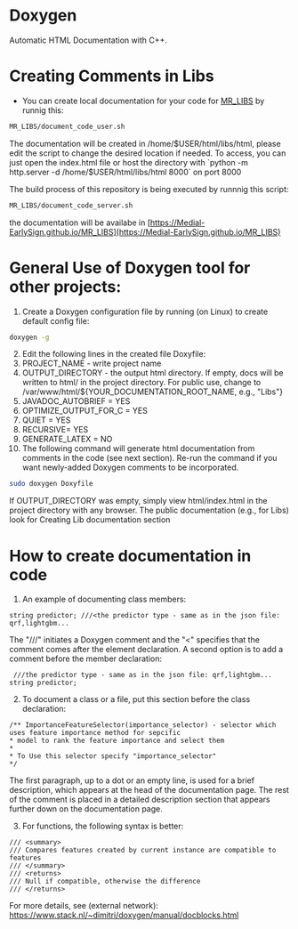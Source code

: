 # Doxygen
Automatic HTML Documentation with C++.

# **Creating Comments in Libs**

- You can create local documentation for your code for [MR_LIBS](https://github.com/Medial-EarlySign/MR_LIBS/) by runnig this:

```bash
MR_LIBS/document_code_user.sh
```

The documentation will be created in /home/$USER/html/libs/html, please edit the script to change the desired location if needed. 
To access, you can just open the index.html file or host the directory with `python -m http.server -d /home/$USER/html/libs/html 8000` on port 8000

The build process of this repository is being executed by runnnig this script:
```bash
MR_LIBS/document_code_server.sh
```
the documentation will be availabe in [https://Medial-EarlySign.github.io/MR_LIBS](https://Medial-EarlySign.github.io/MR_LIBS)


# **General Use of Doxygen tool for other projects:**
1. Create a Doxygen configuration file by running (on Linux) to create default config file:

```bash
doxygen -g
```

2. Edit the following lines in the created file Doxyfile:
  1. PROJECT_NAME - write project name
  2. OUTPUT_DIRECTORY - the output html directory. If empty, docs will be written to html/ in the project directory. For public use, change to /var/www/html/${YOUR_DOCUMENTATION_ROOT_NAME, e.g., "Libs"}
  3. JAVADOC_AUTOBRIEF = YES
  4. OPTIMIZE_OUTPUT_FOR_C = YES
  5. QUIET = YES
  6. RECURSIVE= YES
  7. GENERATE_LATEX = NO
3. The following command will generate html documentation from comments in the code (see next section). Re-run the command if you want newly-added Doxygen comments to be incorporated.

```bash
sudo doxygen Doxyfile
```

If OUTPUT_DIRECTORY was empty, simply view html/index.html in the project directory with any browser. The public documentation (e.g., for Libs) look for Creating Lib documentation section

# How to create documentation in code
1. An example of documenting class members:

```
string predictor; ///<the predictor type - same as in the json file: qrf,lightgbm...
```

The "///" initiates a Doxygen comment and the "<" specifies that the comment comes after the element declaration. A second option is to add a comment before the member declaration:

```
 ///the predictor type - same as in the json file: qrf,lightgbm...
string predictor;
```

2. To document a class or a file, put this section before the class declaration:

```
/** ImportanceFeatureSelector(importance_selector) - selector which uses feature importance method for sepcific
* model to rank the feature importance and select them
* 
* To Use this selector specify "importance_selector"
*/
```
The first paragraph, up to a dot or an empty line, is used for a brief description, which appears at the head of the documentation page. The rest of the comment is placed in a detailed description section that appears further down on the documentation page.

3. For functions, the following syntax is better:
```
/// <summary>
/// Compares features created by current instance are compatible to features
/// </summary>
/// <returns>
/// Null if compatible, otherwise the difference
/// </returns>
```

For more details, see (external network):
https://www.stack.nl/~dimitri/doxygen/manual/docblocks.html

